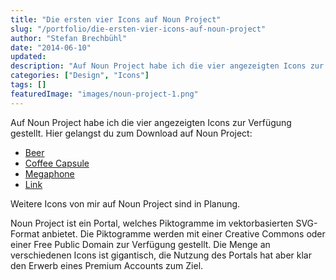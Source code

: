 ```yaml
---
title: "Die ersten vier Icons auf Noun Project"
slug: "/portfolio/die-ersten-vier-icons-auf-noun-project"
author: "Stefan Brechbühl"
date: "2014-06-10"
updated:
description: "Auf Noun Project habe ich die vier angezeigten Icons zur Verfügung gestellt."
categories: ["Design", "Icons"]
tags: []
featuredImage: "images/noun-project-1.png"
---
```

Auf Noun Project habe ich die vier angezeigten Icons zur Verfügung gestellt. Hier gelangst du zum Download auf Noun Project:

- [Beer](http://thenounproject.com/term/beer/53973/)
- [Coffee Capsule](http://thenounproject.com/term/coffee-capsule/17251/)
- [Megaphone](http://thenounproject.com/term/megaphone/17250/)
- [Link](http://thenounproject.com/term/link/17247/)

Weitere Icons von mir auf Noun Project sind in Planung.

Noun Project ist ein Portal, welches Piktogramme im vektorbasierten SVG-Format anbietet. Die Piktogramme werden mit einer Creative Commons oder einer Free Public Domain zur Verfügung gestellt. Die Menge an verschiedenen Icons ist gigantisch, die Nutzung des Portals hat aber klar den Erwerb eines Premium Accounts zum Ziel.
